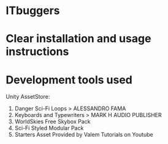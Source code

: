 # ITbuggers #

# Clear installation and usage instructions

# Development tools used
Unity AssetStore:
   1. Danger Sci-Fi Loops > ALESSANDRO FAMA
   2. Keyboards and Typewriters > MARK H AUDIO PUBLISHER
   3. WorldSkies Free Skybox Pack
   4. Sci-Fi Styled Modular Pack
   5. Starters Asset Provided by Valem Tutorials on Youtube
